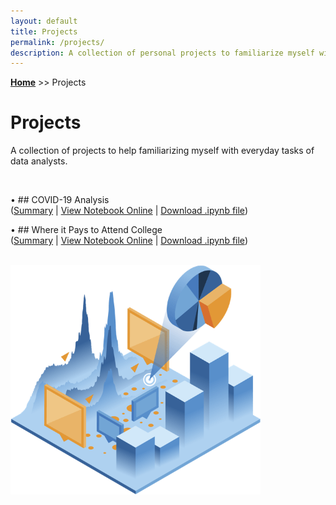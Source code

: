 ```yaml
---
layout: default
title: Projects
permalink: /projects/
description: A collection of personal projects to familiarize myself with everyday tasks of data analysts.
---
```

**[Home](../)** >> Projects
# Projects

A collection of projects to help familiarizing myself with everyday tasks of data analysts.

<br>

• ## COVID-19 Analysis  
([Summary](#) \| <a href="https://nbviewer.jupyter.org/github/xyjiang970/_notebooks/blob/main/Covid-data-analysis.ipynb" target="_blank">View Notebook Online</a> \| <a href="https://xyjiang970.github.io/_notebooks/Covid-data-analysis.ipynb" target="_blank">Download .ipynb file</a>)

• ## Where it Pays to Attend College  
([Summary](#) \| [View Notebook Online](#) \| [Download .ipynb file](#))

<br>

<img src="/projects/projects_page_image.png" alt="projects_page_image" width="400">
